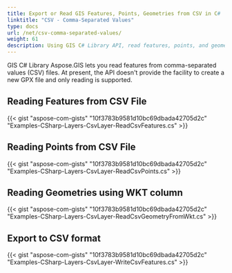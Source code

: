```yaml
---
title: Export or Read GIS Features, Points, Geometries from CSV in C#
linktitle: "CSV - Comma-Separated Values"
type: docs
url: /net/csv-comma-separated-values/
weight: 61
description: Using GIS C# Library API, read features, points, and geometries from a CSV file and export them to a CSV file.
---
```


GIS C# Library Aspose.GIS lets you read features from comma-separated values (CSV) files. At present, the API doesn't provide the facility to create a new GPX file and only reading is supported.
## **Reading Features from CSV File**
{{< gist "aspose-com-gists" "10f3783b9581d10bc69dbada42705d2c" "Examples-CSharp-Layers-CsvLayer-ReadCsvFeatures.cs" >}}
## **Reading Points from CSV File**
{{< gist "aspose-com-gists" "10f3783b9581d10bc69dbada42705d2c" "Examples-CSharp-Layers-CsvLayer-ReadCsvPoints.cs" >}}
## **Reading Geometries using WKT column**
{{< gist "aspose-com-gists" "10f3783b9581d10bc69dbada42705d2c" "Examples-CSharp-Layers-CsvLayer-ReadCsvGeometryFromWkt.cs" >}}
## **Export to CSV format**
{{< gist "aspose-com-gists" "10f3783b9581d10bc69dbada42705d2c" "Examples-CSharp-Layers-CsvLayer-WriteCsvFeatures.cs" >}}
